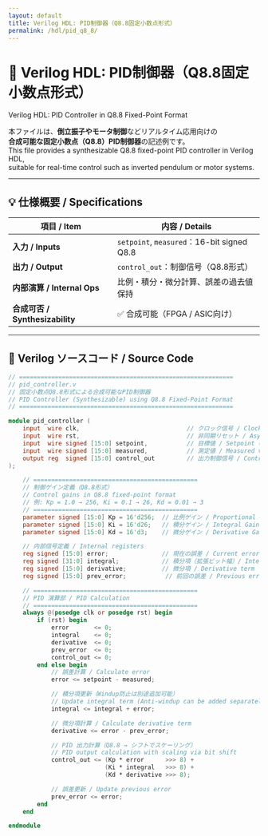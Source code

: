 ```yaml
---
layout: default
title: Verilog HDL: PID制御器（Q8.8固定小数点形式）
permalink: /hdl/pid_q8_8/
---
```


# 🔧 Verilog HDL: PID制御器（Q8.8固定小数点形式）  
Verilog HDL: PID Controller in Q8.8 Fixed-Point Format

本ファイルは、**倒立振子やモータ制御**などリアルタイム応用向けの  
**合成可能な固定小数点（Q8.8）PID制御器**の記述例です。  
This file provides a synthesizable Q8.8 fixed-point PID controller in Verilog HDL,  
suitable for real-time control such as inverted pendulum or motor systems.

---

## 💡 仕様概要 / Specifications

| 項目 / Item | 内容 / Details |
|-------------|----------------|
| **入力 / Inputs** | `setpoint`, `measured`：16-bit signed Q8.8 |
| **出力 / Output** | `control_out`：制御信号（Q8.8形式） |
| **内部演算 / Internal Ops** | 比例・積分・微分計算、誤差の過去値保持 |
| **合成可否 / Synthesizability** | ✅ 合成可能（FPGA / ASIC向け） |

---

## 📄 Verilog ソースコード / Source Code

```verilog
// ============================================================
// pid_controller.v
// 固定小数点Q8.8形式による合成可能なPID制御器
// PID Controller (Synthesizable) using Q8.8 Fixed-Point Format
// ============================================================

module pid_controller (
    input  wire clk,                              // クロック信号 / Clock
    input  wire rst,                              // 非同期リセット / Asynchronous Reset
    input  wire signed [15:0] setpoint,           // 目標値 / Setpoint (Q8.8)
    input  wire signed [15:0] measured,           // 測定値 / Measured value (Q8.8)
    output reg  signed [15:0] control_out         // 出力制御信号 / Control output (Q8.8)
);

    // ==============================================
    // 制御ゲイン定義（Q8.8形式）
    // Control gains in Q8.8 fixed-point format
    // 例: Kp = 1.0 → 256, Ki = 0.1 → 26, Kd = 0.01 → 3
    // ==============================================
    parameter signed [15:0] Kp = 16'd256;  // 比例ゲイン / Proportional Gain
    parameter signed [15:0] Ki = 16'd26;   // 積分ゲイン / Integral Gain
    parameter signed [15:0] Kd = 16'd3;    // 微分ゲイン / Derivative Gain

    // 内部信号定義 / Internal registers
    reg signed [15:0] error;               // 現在の誤差 / Current error
    reg signed [31:0] integral;            // 積分項（拡張ビット幅）/ Integral term (wider bit width)
    reg signed [15:0] derivative;          // 微分項 / Derivative term
    reg signed [15:0] prev_error;           // 前回の誤差 / Previous error

    // ==============================================
    // PID 演算部 / PID Calculation
    // ==============================================
    always @(posedge clk or posedge rst) begin
        if (rst) begin
            error       <= 0;
            integral    <= 0;
            derivative  <= 0;
            prev_error  <= 0;
            control_out <= 0;
        end else begin
            // 誤差計算 / Calculate error
            error <= setpoint - measured;

            // 積分項更新（Windup防止は別途追加可能）
            // Update integral term (Anti-windup can be added separately)
            integral <= integral + error;

            // 微分項計算 / Calculate derivative term
            derivative <= error - prev_error;

            // PID 出力計算（Q8.8 → シフトでスケーリング）
            // PID output calculation with scaling via bit shift
            control_out <= (Kp * error      >>> 8) +
                           (Ki * integral   >>> 8) +
                           (Kd * derivative >>> 8);

            // 誤差更新 / Update previous error
            prev_error <= error;
        end
    end

endmodule
